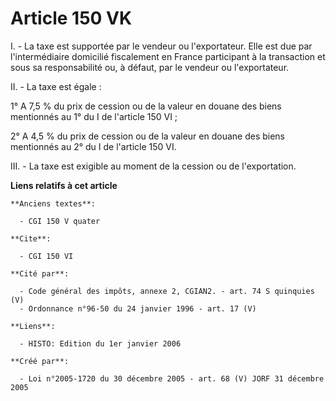 # Article 150 VK

I. - La taxe est supportée par le vendeur ou l'exportateur. Elle est due par l'intermédiaire domicilié fiscalement en France
participant à la transaction et sous sa responsabilité ou, à défaut, par le vendeur ou l'exportateur.

II. - La taxe est égale :

1° A 7,5 % du prix de cession ou de la valeur en douane des biens mentionnés au 1° du I de l'article 150 VI ;

2° A 4,5 % du prix de cession ou de la valeur en douane des biens mentionnés au 2° du I de l'article 150 VI.

III. - La taxe est exigible au moment de la cession ou de l'exportation.

**Liens relatifs à cet article**

	**Anciens textes**:

	  - CGI 150 V quater

	**Cite**:

	  - CGI 150 VI

	**Cité par**:

	  - Code général des impôts, annexe 2, CGIAN2. - art. 74 S quinquies (V)
	  - Ordonnance n°96-50 du 24 janvier 1996 - art. 17 (V)

	**Liens**:

	  - HISTO: Edition du 1er janvier 2006

	**Créé par**:

	  - Loi n°2005-1720 du 30 décembre 2005 - art. 68 (V) JORF 31 décembre 2005
